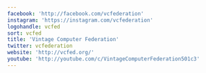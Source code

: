 ```yaml
---
facebook: 'http://facebook.com/vcfederation'
instagram: 'https://instagram.com/vcfederation'
logohandle: vcfed
sort: vcfed
title: 'Vintage Computer Federation'
twitter: vcfederation
website: 'http://vcfed.org/'
youtube: 'http://youtube.com/c/VintageComputerFederation501c3'
---
```


